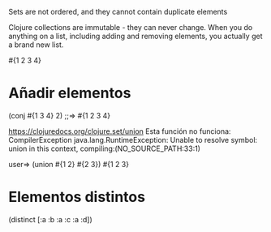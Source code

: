 Sets are not ordered, and they cannot contain duplicate elements

Clojure collections are immutable - they can never change. When you do anything on a list, including adding and removing elements, you actually get a brand new list.

#{1 2 3 4}


# Añadir elementos
(conj #{1 3 4} 2)
;;=> #{1 2 3 4}

https://clojuredocs.org/clojure.set/union
Esta función no funciona: 
CompilerException java.lang.RuntimeException: Unable to resolve symbol: union in this context, compiling:(NO_SOURCE_PATH:33:1) 

user=> (union #{1 2} #{2 3})
#{1 2 3}


# Elementos distintos
(distinct [:a :b :a :c :a :d])

